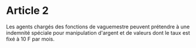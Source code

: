 # Article 2

Les agents chargés des fonctions de vaguemestre peuvent prétendre à une indemnité spéciale pour manipulation d'argent et de valeurs dont le taux est fixé à 10 F par mois.
